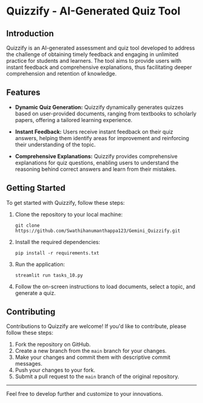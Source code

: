 # Quizzify - AI-Generated Quiz Tool

## Introduction

Quizzify is an AI-generated assessment and quiz tool developed to address the challenge of obtaining timely feedback and engaging in unlimited practice for students and learners. The tool aims to provide users with instant feedback and comprehensive explanations, thus facilitating deeper comprehension and retention of knowledge.

## Features

- **Dynamic Quiz Generation:** Quizzify dynamically generates quizzes based on user-provided documents, ranging from textbooks to scholarly papers, offering a tailored learning experience.
  
- **Instant Feedback:** Users receive instant feedback on their quiz answers, helping them identify areas for improvement and reinforcing their understanding of the topic.

- **Comprehensive Explanations:** Quizzify provides comprehensive explanations for quiz questions, enabling users to understand the reasoning behind correct answers and learn from their mistakes.

## Getting Started

To get started with Quizzify, follow these steps:

1. Clone the repository to your local machine:
   ```
   git clone https://github.com/Swathihanumanthappa123/Gemini_Quizzify.git
   ```

2. Install the required dependencies:
   ```
   pip install -r requirements.txt
   ```

3. Run the application:
   ```
   streamlit run tasks_10.py
   ```

4. Follow the on-screen instructions to load documents, select a topic, and generate a quiz.

## Contributing

Contributions to Quizzify are welcome! If you'd like to contribute, please follow these steps:

1. Fork the repository on GitHub.
2. Create a new branch from the `main` branch for your changes.
3. Make your changes and commit them with descriptive commit messages.
4. Push your changes to your fork.
5. Submit a pull request to the `main` branch of the original repository.
---

Feel free to develop further and customize to your innovations.
